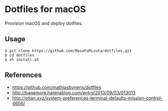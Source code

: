 # Dotfiles for macOS
Provision macOS and deploy dotfiles.

## Usage
```
$ git clone https://github.com/MasatoMizuta/dotfiles.git
$ cd dotfiles
$ sh install.sh
```

## References
- https://github.com/mathiasbynens/dotfiles
- http://baqamore.hatenablog.com/entry/2013/09/03/013013
- http://ottan.xyz/system-preferences-terminal-defaults-mission-control-4656/
